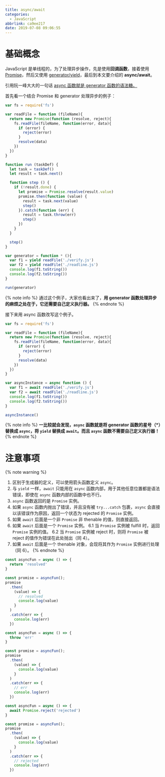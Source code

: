 ```yaml
---
title: async/await
categories:
  - JavaScript
abbrlink: ca9ee217
date: 2019-07-08 09:06:55
---
```


# 基础概念

JavaScript 是单线程的，为了处理异步操作，先是使用**回调函数**，接着使用 [Promise](https://aadonkeyz.com/posts/9a3eeeca/)，然后又使用 [generator/yield](https://aadonkeyz.com/posts/9a3eeeca/#异步任务运行)，最后到本文要介绍的 **async/await**。

引用阮一峰大大的一句话 [async 函数就是 generator 函数的语法糖。](http://www.ruanyifeng.com/blog/2015/05/async.html)

首先看一个结合 Promise 和 generator 处理异步的例子：

```js
var fs = require('fs')

var readFile = function (fileName){
  return new Promise(function (resolve, reject){
    fs.readFile(fileName, function(error, data){
      if (error) {
        reject(error)
      }
      resolve(data)
    })
  })
}

function run (taskDef) {
  let task = taskDef()
  let result = task.next()

  function step () {
    if (!result.done) {
      let promise = Promise.resolve(result.value)
      promise.then(function (value) {
        result = task.next(value)
        step()
      }).catch(function (err) {
        result = task.throw(err)
        step()
      })
    }
  }

  step()
}

var generator = function * (){
  var f1 = yield readFile('./verify.js')
  var f2 = yield readFile('./readline.js')
  console.log(f1.toString())
  console.log(f2.toString())
}

run(generator)
```

{% note info %}
通过这个例子，大家也看出来了，**用 generator 函数处理异步的麻烦之处在于，它还需要自己定义执行器。**
{% endnote %}

接下来用 async 函数改写这个例子。

```js
var fs = require('fs')

var readFile = function (fileName){
  return new Promise(function (resolve, reject){
    fs.readFile(fileName, function(error, data){
      if (error) {
        reject(error)
      }
      resolve(data)
    })
  })
}

var asyncInstance = async function () {
  var f1 = await readFile('./verify.js')
  var f2 = await readFile('./readline.js')
  console.log(f1.toString())
  console.log(f2.toString())
}

asyncInstance()
```

{% note info %}
**一比较就会发现，`async` 函数就是将 generator 函数的星号（*）替换成 `async`，将 `yield` 替换成 `await`。而且 `async` 函数不需要自己定义执行器！**
{% endnote %}

# 注意事项

{% note warning %}
1. 区别于生成器的定义，可以使用箭头函数定义 `async`。
2. 与 `yield` 一样，`await` 只能用在 `async` 函数内部，用于其他任意位置都是语法错误，即使在 `async` 函数内部的函数中也不行。
3. `async` 函数返回的是 `Promise` 实例。
4. 如果 `async` 函数内抛出了错误，并且没有被 `try...catch` 包裹，`async` 会直接以该错误作为原因，返回一个状态为 rejected 的 `Promise` 实例。
5. 如果 `await` 后面是一个非 `Promise` 非 thenable 的值，则直接返回。
6. 如果 `await` 后面是一个 `Promise` 实例。
  6.1 当 `Promise` 实例被 fulfill 时，返回 `Promise` 实例的值。
  6.2 当 `Promise` 实例被 reject 时，则将 `Promise` 被 reject 的值作为错误在此处抛出（同 4）。
7. 如果 `await` 后面是一个 thenable 对象，会现将其作为 `Promise` 实例进行处理（同 6）。
{% endnote %}

```js
const asyncFun = async () => {
  return 'resolved'
}

const promise = asyncFun();
promise
  .then(
    (value) => {
      // resolved
      console.log(value)
    }
  )
  .catch(err => {
    console.log(err)
  })
```

```js
const asyncFun = async () => {
  throw 'err'
}

const promise = asyncFun();
promise
  .then(
    (value) => {
      console.log(value)
    }
  )
  .catch(err => {
    // err
    console.log(err)
  })
```

```js
const asyncFun = async () => {
  await Promise.reject('rejected')
}

const promise = asyncFun();
promise
  .then(
    (value) => {
      console.log(value)
    }
  )
  .catch(err => {
    // rejected
    console.log(err)
  })
```
